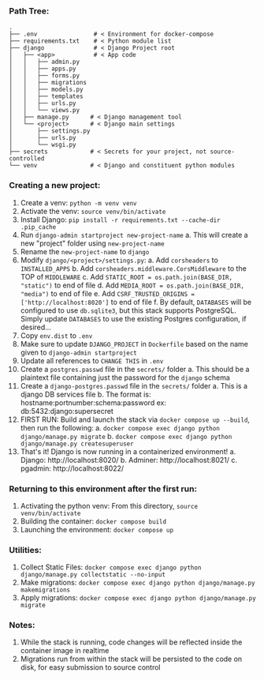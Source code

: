 ### Path Tree:
```
.
├── .env                # < Environment for docker-compose
├── requirements.txt    # < Python module list
├── django              # < Django Project root
│   ├── <app>           # < App code
│   │   ├── admin.py
│   │   ├── apps.py
│   │   ├── forms.py
│   │   ├── migrations
│   │   ├── models.py
│   │   ├── templates
│   │   ├── urls.py
│   │   └── views.py
│   ├── manage.py      # < Django management tool
│   └── <project>      # < Django main settings
│       ├── settings.py
│       ├── urls.py
│       └── wsgi.py
├── secrets            # < Secrets for your project, not source-controlled
└── venv               # < Django and constituent python modules
```

### Creating a new project:
1. Create a venv: `python -m venv venv`
2. Activate the venv: `source venv/bin/activate`
3. Install Django: `pip install -r requirements.txt --cache-dir .pip_cache`
4. Run `django-admin startproject new-project-name`
  a. This will create a new "project" folder using `new-project-name`
5. Rename the `new-project-name` to `django`
5. Modify `django/<project>/settings.py`:
  a. Add `corsheaders` to `INSTALLED_APPS`
  b. Add `corsheaders.middleware.CorsMiddleware` to the TOP of `MIDDLEWARE`
  c. Add `STATIC_ROOT = os.path.join(BASE_DIR, "static")` to end of file
  d. Add `MEDIA_ROOT = os.path.join(BASE_DIR, "media")` to end of file
  e. Add `CSRF_TRUSTED_ORIGINS = ['http://localhost:8020']` to end of file
  f. By default, `DATABASES` will be configured to use `db.sqlite3`, but this stack supports PostgreSQL. Simply update `DATABASES` to use the existing Postgres configuration, if desired...
6. Copy `env.dist` to `.env`
7. Make sure to update `DJANGO_PROJECT` in `Dockerfile` based on the name given to `django-admin startproject`
8. Update all references to `CHANGE THIS` in `.env`
9. Create a `postgres.passwd` file in the `secrets/` folder
  a. This should be a plaintext file containing just the password for the `django` schema
10. Create a `django-postgres.passwd` file in the `secrets/` folder
  a. This is a django DB services file
  b. The format is: hostname:portnumber:schema:password
     ex: db:5432:django:supersecret
11. FIRST RUN: Build and launch the stack via `docker compose up --build`, then run the following:
  a. `docker compose exec django python django/manage.py migrate`
  b. `docker compose exec django python django/manage.py createsuperuser`
12. That's it! Django is now running in a containerized environment!
  a. Django: http://localhost:8020/
  b. Adminer: http://localhost:8021/
  c. pgadmin: http://localhost:8022/

### Returning to this environment after the first run:
1. Activating the python venv: From this directory, `source venv/bin/activate`
2. Building the container: `docker compose build`
3. Launching the environment: `docker compose up`

### Utilities:
1. Collect Static Files: `docker compose exec django python django/manage.py collectstatic --no-input`
2. Make migrations: `docker compose exec django python django/manage.py makemigrations`
3. Apply migrations: `docker compose exec django python django/manage.py migrate`

### Notes:
1. While the stack is running, code changes will be reflected inside the container image in realtime
2. Migrations run from within the stack will be persisted to the code on disk, for easy submission to source control
